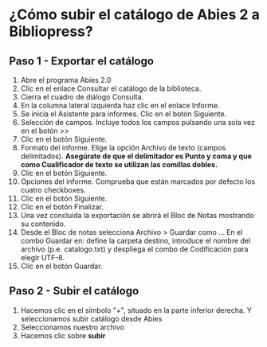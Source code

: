 # ¿Cómo subir el catálogo de Abies 2 a Bibliopress?

## Paso 1 - Exportar el catálogo

1. Abre el programa Abies 2.0
2. Clic en el enlace Consultar el catálogo de la biblioteca.
3. Cierra el cuadro de diálogo Consulta.
4. En la columna lateral izquierda haz clic en el enlace Informe.
5. Se inicia el Asistente para informes. Clic en el botón Siguiente.
6. Selección de campos. Incluye todos los campos pulsando una sola vez en el botón >>
7. Clic en el botón Siguiente.
8. Formato del informe. Elige la opción Archivo de texto (campos delimitados).
   **Asegúrate de que el delimitador es Punto y coma y que como Cualificador de texto se utilizan las
   comillas dobles.**
9. Clic en el botón Siguiente.
10. Opciones del informe. Comprueba que están marcados por defecto los cuatro checkboxes.
11. Clic en el botón Siguiente.
12. Clic en el botón Finalizar.
13. Una vez concluida la exportación se abrirá el Bloc de Notas mostrando su contenido.
14. Desde el Bloc de notas selecciona Archivo > Guardar como ...
    En el combo Guardar en: define la carpeta destino, introduce el nombre del archivo (p.e.
    catalogo.txt) y despliega el combo de Codificación para elegir UTF-8.
15. Clic en el botón Guardar.

## Paso 2 - Subir el catálogo

1. Hacemos clic en el símbolo "+", situado en la parte inferior derecha. Y seleccionamos subir catálogo desde Abies
2. Seleccionamos nuestro archivo
3. Hacemos clic sobre **subir**